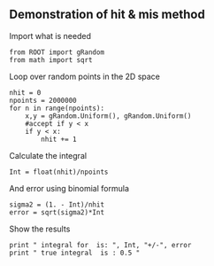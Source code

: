 ## Demonstration of hit & mis method
Import what is needed
```
from ROOT import gRandom
from math import sqrt
```
Loop over random points in the 2D space
```
nhit = 0
npoints = 2000000
for n in range(npoints):
    x,y = gRandom.Uniform(), gRandom.Uniform()
    #accept if y < x
    if y < x:
        nhit += 1
```
Calculate the integral
```
Int = float(nhit)/npoints
```
And error using binomial formula
```
sigma2 = (1. - Int)/nhit
error = sqrt(sigma2)*Int
```
Show the results
```
print " integral for  is: ", Int, "+/-", error
print " true integral  is : 0.5 "
```
